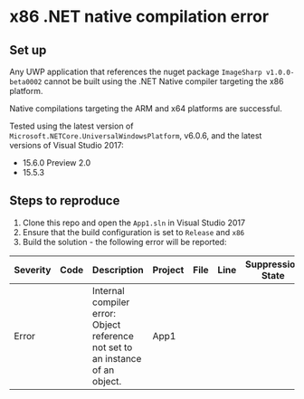 # x86 .NET native compilation error
## Set up
Any UWP application that references the nuget package `ImageSharp v1.0.0-beta0002` cannot be built using the .NET Native compiler targeting the x86 platform.

Native compilations targeting the ARM and x64 platforms are successful.

Tested using the latest version of `Microsoft.NETCore.UniversalWindowsPlatform`, v6.0.6, and the latest versions of Visual Studio 2017:
- 15.6.0 Preview 2.0
- 15.5.3

## Steps to reproduce
1. Clone this repo and open the `App1.sln` in Visual Studio 2017
1. Ensure that the build configuration is set to `Release` and `x86`
1. Build the solution - the following error will be reported:

Severity|Code|Description|Project|File|Line|Suppression State
-|-|-|-|-|-|-|
Error||Internal compiler error: Object reference not set to an instance of an object.|App1|||
